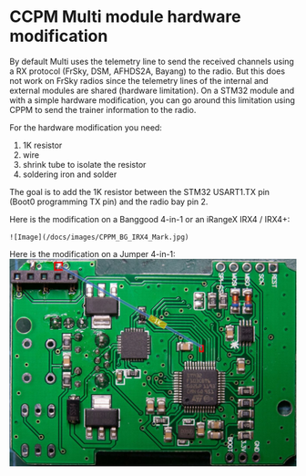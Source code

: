 # CCPM Multi module hardware modification

By default Multi uses the telemetry line to send the received channels using a RX protocol (FrSky, DSM, AFHDS2A, Bayang) to the radio.
But this does not work on FrSky radios since the telemetry lines of the internal and external modules are shared (hardware limitation).
On a STM32 module and with a simple hardware modification, you can go around this limitation using CPPM to send the trainer information to the radio.

For the hardware modification you need:
1. 1K resistor
1. wire
1. shrink tube to isolate the resistor
1. soldering iron and solder

The goal is to add the 1K resistor between the STM32 USART1.TX pin (Boot0 programming TX pin) and the radio bay pin 2.

Here is the modification on a Banggood 4-in-1 or an iRangeX IRX4 / IRX4+:

    ![Image](/docs/images/CPPM_BG_IRX4_Mark.jpg)

Here is the modification on a Jumper 4-in-1:
    ![Image](/docs/images/CPPM_JP4IN1_Mark.jpg)
